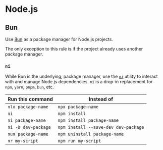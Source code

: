 # Node.js

## Bun

Use [Bun](https://bun.sh) as a package manager for Node.js projects.

The only exception to this rule is if the project already uses another package manager.

### `ni`

While Bun is the underlying, package manager, use the [`ni`](https://github.com/antfu-collective/ni) utility to interact
with and manage Node.js dependencies. `ni` is a drop-in replacement for `npm`, `yarn`, `pnpm`, `bun`, etc.

| Run this command    | Instead of                           |
| ------------------- | ------------------------------------ |
| `nlx package-name`  | `npx package-name`                   |
| `ni`                | `npm install`                        |
| `ni package-name`   | `npm install package-name`           |
| `ni -D dev-package` | `npm install --save-dev dev-package` |
| `nun package-name`  | `npm uninstall package-name`         |
| `nr my-script`      | `npm run my-script`                  |
